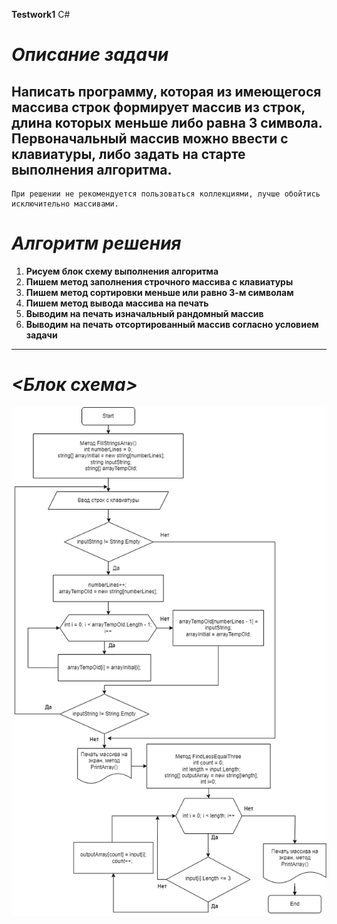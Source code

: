 **Testwork1** C#

# __*Описание задачи*__

 Написать программу, которая из имеющегося массива строк
формирует массив из строк, длина которых меньше либо
равна 3 символа. Первоначальный массив можно ввести
с клавиатуры, либо задать на старте выполнения алгоритма.
-------------------------------
    При решении не рекомендуется пользоваться коллекциями, лучше обойтись исключительно массивами.

# __*Алгоритм решения*__

1. __Рисуем блок схему выполнения алгоритма__
2. __Пишем метод заполнения строчного массива с клавиатуры__
3. __Пишем метод сортировки меньше или равно 3-м символам__
4. __Пишем метод вывода массива на печать__
5. __Выводим на печать изначальный рандомный массив__
6. __Выводим на печать отсортированный массив согласно условием задачи__
----------------------------

# __*<Блок схема>*__
![Testwork1](Testwork.png "Тестовая работа")